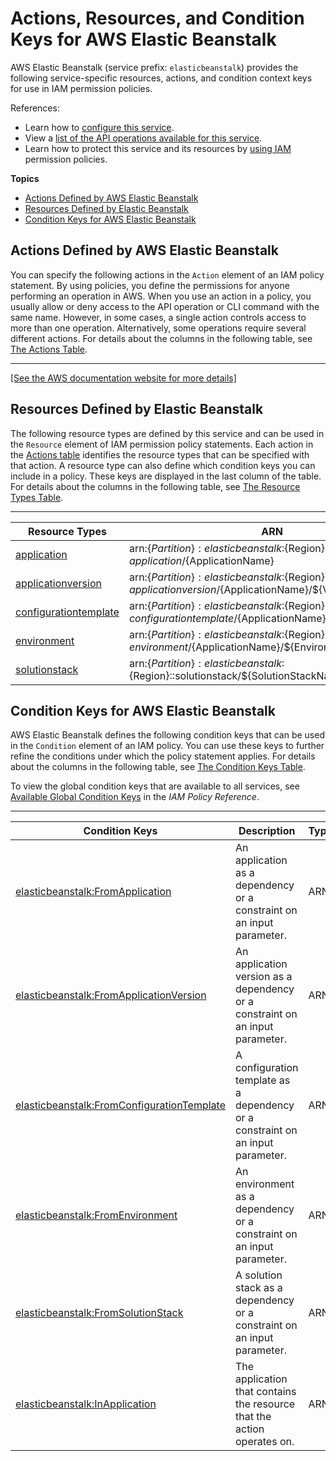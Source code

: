 # Actions, Resources, and Condition Keys for AWS Elastic Beanstalk<a name="list_awselasticbeanstalk"></a>

AWS Elastic Beanstalk \(service prefix: `elasticbeanstalk`\) provides the following service\-specific resources, actions, and condition context keys for use in IAM permission policies\.

References:
+ Learn how to [configure this service](http://docs.aws.amazon.com/elasticbeanstalk/latest/dg/)\.
+ View a [list of the API operations available for this service](http://docs.aws.amazon.com/elasticbeanstalk/latest/api/)\.
+ Learn how to protect this service and its resources by [using IAM](http://docs.aws.amazon.com/elasticbeanstalk/latest/dg/access_permissions.html) permission policies\.

**Topics**
+ [Actions Defined by AWS Elastic Beanstalk](#awselasticbeanstalk-actions-as-permissions)
+ [Resources Defined by Elastic Beanstalk](#awselasticbeanstalk-resources-for-iam-policies)
+ [Condition Keys for AWS Elastic Beanstalk](#awselasticbeanstalk-policy-keys)

## Actions Defined by AWS Elastic Beanstalk<a name="awselasticbeanstalk-actions-as-permissions"></a>

You can specify the following actions in the `Action` element of an IAM policy statement\. By using policies, you define the permissions for anyone performing an operation in AWS\. When you use an action in a policy, you usually allow or deny access to the API operation or CLI command with the same name\. However, in some cases, a single action controls access to more than one operation\. Alternatively, some operations require several different actions\. For details about the columns in the following table, see [The Actions Table](reference_policies_actions-resources-contextkeys.md#actions_table)\.


****  
[\[See the AWS documentation website for more details\]](http://docs.aws.amazon.com/IAM/latest/UserGuide/list_awselasticbeanstalk.html)

## Resources Defined by Elastic Beanstalk<a name="awselasticbeanstalk-resources-for-iam-policies"></a>

The following resource types are defined by this service and can be used in the `Resource` element of IAM permission policy statements\. Each action in the [Actions table](#awselasticbeanstalk-actions-as-permissions) identifies the resource types that can be specified with that action\. A resource type can also define which condition keys you can include in a policy\. These keys are displayed in the last column of the table\. For details about the columns in the following table, see [The Resource Types Table](reference_policies_actions-resources-contextkeys.md#resources_table)\.


****  

| Resource Types | ARN | Condition Keys | 
| --- | --- | --- | 
|   [ application ](http://docs.aws.amazon.com/elasticbeanstalk/latest/dg/AWSHowTo.iam.policies.arn.html)  |  arn:$\{Partition\}:elasticbeanstalk:$\{Region\}:$\{Account\}:application/$\{ApplicationName\}  |  | 
|   [ applicationversion ](http://docs.aws.amazon.com/elasticbeanstalk/latest/dg/AWSHowTo.iam.policies.arn.html)  |  arn:$\{Partition\}:elasticbeanstalk:$\{Region\}:$\{Account\}:applicationversion/$\{ApplicationName\}/$\{VersionLabel\}  |   [ elasticbeanstalk:InApplication ](#awselasticbeanstalk-elasticbeanstalk_InApplication)   | 
|   [ configurationtemplate ](http://docs.aws.amazon.com/elasticbeanstalk/latest/dg/AWSHowTo.iam.policies.arn.html)  |  arn:$\{Partition\}:elasticbeanstalk:$\{Region\}:$\{Account\}:configurationtemplate/$\{ApplicationName\}/$\{TemplateName\}  |   [ elasticbeanstalk:InApplication ](#awselasticbeanstalk-elasticbeanstalk_InApplication)   | 
|   [ environment ](http://docs.aws.amazon.com/elasticbeanstalk/latest/dg/AWSHowTo.iam.policies.arn.html)  |  arn:$\{Partition\}:elasticbeanstalk:$\{Region\}:$\{Account\}:environment/$\{ApplicationName\}/$\{EnvironmentName\}  |   [ elasticbeanstalk:InApplication ](#awselasticbeanstalk-elasticbeanstalk_InApplication)   | 
|   [ solutionstack ](http://docs.aws.amazon.com/elasticbeanstalk/latest/dg/AWSHowTo.iam.policies.arn.html)  |  arn:$\{Partition\}:elasticbeanstalk:$\{Region\}::solutionstack/$\{SolutionStackName\}  |  | 

## Condition Keys for AWS Elastic Beanstalk<a name="awselasticbeanstalk-policy-keys"></a>

AWS Elastic Beanstalk defines the following condition keys that can be used in the `Condition` element of an IAM policy\. You can use these keys to further refine the conditions under which the policy statement applies\. For details about the columns in the following table, see [The Condition Keys Table](reference_policies_actions-resources-contextkeys.md#context_keys_table)\.

To view the global condition keys that are available to all services, see [Available Global Condition Keys](reference_policies_condition-keys.html#AvailableKeys) in the *IAM Policy Reference*\.


****  

| Condition Keys | Description | Type | 
| --- | --- | --- | 
|   [ elasticbeanstalk:FromApplication ](http://docs.aws.amazon.com/elasticbeanstalk/latest/dg/AWSHowTo.iam.policies.actions.html#AWSHowTo.iam.policies.conditions)  | An application as a dependency or a constraint on an input parameter\. | ARN | 
|   [ elasticbeanstalk:FromApplicationVersion ](http://docs.aws.amazon.com/elasticbeanstalk/latest/dg/AWSHowTo.iam.policies.actions.html#AWSHowTo.iam.policies.conditions)  | An application version as a dependency or a constraint on an input parameter\. | ARN | 
|   [ elasticbeanstalk:FromConfigurationTemplate ](http://docs.aws.amazon.com/elasticbeanstalk/latest/dg/AWSHowTo.iam.policies.actions.html#AWSHowTo.iam.policies.conditions)  | A configuration template as a dependency or a constraint on an input parameter\. | ARN | 
|   [ elasticbeanstalk:FromEnvironment ](http://docs.aws.amazon.com/elasticbeanstalk/latest/dg/AWSHowTo.iam.policies.actions.html#AWSHowTo.iam.policies.conditions)  | An environment as a dependency or a constraint on an input parameter\. | ARN | 
|   [ elasticbeanstalk:FromSolutionStack ](http://docs.aws.amazon.com/elasticbeanstalk/latest/dg/AWSHowTo.iam.policies.actions.html#AWSHowTo.iam.policies.conditions)  | A solution stack as a dependency or a constraint on an input parameter\. | ARN | 
|   [ elasticbeanstalk:InApplication ](http://docs.aws.amazon.com/elasticbeanstalk/latest/dg/AWSHowTo.iam.policies.actions.html#AWSHowTo.iam.policies.conditions)  | The application that contains the resource that the action operates on\. | ARN | 